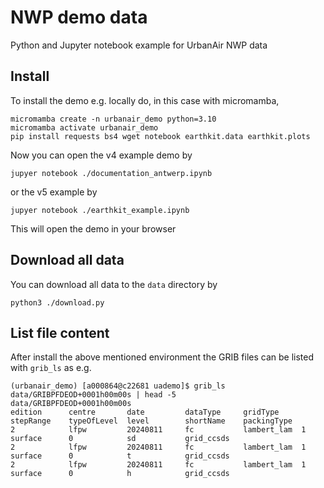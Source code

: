 # NWP demo data
Python and Jupyter notebook example for UrbanAir NWP data

## Install

To install the demo e.g. locally do, in this case with micromamba,

```
micromamba create -n urbanair_demo python=3.10 
micromamba activate urbanair_demo
pip install requests bs4 wget notebook earthkit.data earthkit.plots
```
Now you can open the v4 example demo by
```
jupyer notebook ./documentation_antwerp.ipynb
```
or the v5 example by
```
jupyer notebook ./earthkit_example.ipynb
```

This will open the demo in your browser

## Download all data
You can download all data to the `data` directory by
```
python3 ./download.py
```

## List file content
After install the above mentioned environment the GRIB files can be listed with `grib_ls` as e.g.

```
(urbanair_demo) [a000864@c22681 uademo]$ grib_ls data/GRIBPFDEOD+0001h00m00s | head -5
data/GRIBPFDEOD+0001h00m00s
edition      centre       date         dataType     gridType     stepRange    typeOfLevel  level        shortName    packingType  
2            lfpw         20240811     fc           lambert_lam  1            surface      0            sd           grid_ccsds  
2            lfpw         20240811     fc           lambert_lam  1            surface      0            t            grid_ccsds  
2            lfpw         20240811     fc           lambert_lam  1            surface      0            h            grid_ccsds  
```

